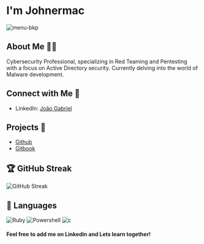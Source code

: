 # I'm Johnermac 

![menu-bkp](https://github.com/Johnermac/Johnermac/assets/115858996/f8e4b684-379b-4b2d-a671-6ebaca75adf4)

## About Me 🕵️‍♂️
Cybersecurity Professional, specializing in Red Teaming and Pentesting with a focus on Active Directory security. Currently delving into the world of Malware development.

## Connect with Me 🤝
- LinkedIn: [João Gabriel](https://www.linkedin.com/in/joao-gabriel-6520aa215/)

## Projects 🚀
- [Github](https://johnermac.github.io)
- [Gitbook](https://johnermac.gitbook.io)
 
## 🏆 GitHub Streak
![GitHub Streak](https://github-readme-streak-stats.herokuapp.com/?user=Johnermac&theme=radical)

## 🚀 Languages
![Ruby](https://img.shields.io/badge/-Ruby-red?style=flat-square&logo=ruby&logoColor=white)
![Powershell](https://img.shields.io/badge/-Powershell-blue?style=flat-square&logo=powershell&logoColor=white)
![c](https://img.shields.io/badge/-C-blue?style=flat-square&logo=c&logoColor=white)


#### Feel free to add me on Linkedin and Lets learn together!
